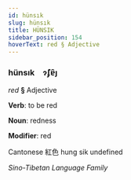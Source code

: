 ```yaml
---
id: hünsık
slug: hünsık
title: HÜNSIK
sidebar_position: 154
hoverText: red § Adjective
---
```


### hünsık&emsp;<span kind="abugida">ɂ̃ʄɐ̑ȷ</span>

*red* **§** Adjective

**Verb**: to be red

**Noun**: redness

**Modifier**: red

Cantonese 紅色 hung sik undefined

*Sino-Tibetan Language Family*